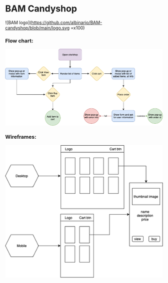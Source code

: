 # BAM Candyshop
![BAM logo](https://github.com/albinario/BAM-candyshop/blob/main/logo.svg =x100)

### Flow chart:
![Flow chart](https://github.com/albinario/BAM-candyshop/blob/main/flow-chart.png)

### Wireframes:
![Wireframes](https://github.com/albinario/BAM-candyshop/blob/main/wireframes.png)
